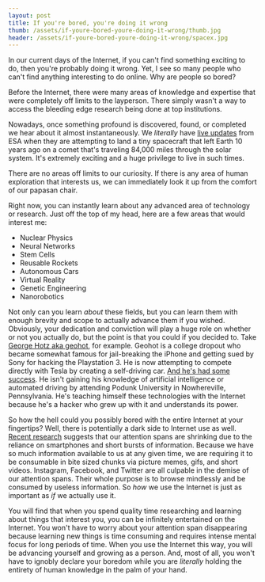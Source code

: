 ```yaml
---
layout: post
title: If you're bored, you're doing it wrong
thumb: /assets/if-youre-bored-youre-doing-it-wrong/thumb.jpg
header: /assets/if-youre-bored-youre-doing-it-wrong/spacex.jpg
---
```

In our current days of the Internet, if you can't find something exciting to do, then you're probably doing it wrong. Yet, I see so many people who can't find anything interesting to do online. Why are people so bored? 
 
 
Before the Internet, there were many areas of knowledge and expertise that were completely off limits to the layperson. There simply wasn't a way to access the bleeding edge research being done at top institutions.

Nowadays, once something profound is discovered, found, or completed we hear about it almost instantaneously. We *literally* have [live updates](http://www.esa.int/Our_Activities/Operations/Live_updates_Rosetta_mission_comet_landing) from ESA when they are attempting to land a tiny spacecraft that left Earth 10 years ago on a comet that's traveling 84,000 miles through the solar system. It's extremely exciting and a huge privilege to live in such times. 
 
There are no areas off limits to our curiosity. If there is any area of human exploration that interests us, we can immediately look it up from the comfort of our papasan chair. 
 
Right now, you can instantly learn about any advanced area of technology or research. Just off the top of my head, here are a few areas that would interest me:

* Nuclear Physics
* Neural Networks
* Stem Cells
* Reusable Rockets
* Autonomous Cars
* Virtual Reality
* Genetic Engineering
* Nanorobotics 

Not only can you learn *about* these fields, but you can learn them with enough brevity and scope to actually advance them if you wished. Obviously, your dedication and conviction will play a huge role on whether or not you actually do, but the point is that you could if you decided to. Take [George Hotz aka geohot](https://en.wikipedia.org/wiki/George_Hotz), for example. Geohot is a college dropout who became somewhat famous for jail-breaking the iPhone and getting sued by Sony for hacking the Playstation 3. He is now attempting to compete directly with Tesla by creating a self-driving car. [And he's had some success](http://www.bloomberg.com/features/2015-george-hotz-self-driving-car/). He isn't gaining his knowledge of artificial intelligence or automated driving by attending Podunk University in Nowhereville, Pennsylvania. He's teaching himself these technologies with the Internet because he's a hacker who grew up with it and understands its power. 

So how the hell could you possibly bored with the entire Internet at your fingertips? Well, there is potentially a dark side to Internet use as well. [Recent research](http://www.telegraph.co.uk/science/2016/03/12/humans-have-shorter-attention-span-than-goldfish-thanks-to-smart/) suggests that our attention spans are shrinking due to the reliance on smartphones and short bursts of information. Because we have so much information available to us at any given time, we are requiring it to be consumable in bite sized chunks via picture memes, gifs, and short videos. Instagram, Facebook, and Twitter are all culpable in the demise of our attention spans. Their whole purpose is to browse mindlessly and be consumed by useless information. So *how* we use the Internet is just as important as *if* we actually use it.

You will find that when you spend quality time researching and learning about things that interest you, you can be infinitely entertained on the Internet. You won't have to worry about your attention span disappearing because learning new things is time consuming and requires intense mental focus for long periods of time. When you use the Internet this way, you will be advancing yourself and growing as a person. And, most of all, you won't have to ignobly declare your boredom while you are *literally* holding the entirety of human knowledge in the palm of your hand.
 



